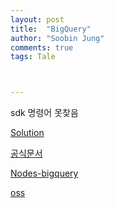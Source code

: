 ```yaml
---
layout: post
title:  "BigQuery"
author: "Soobin Jung"
comments: true
tags: Tale



---
```


sdk 명령어 못찾음



[Solution](https://gist.github.com/dwchiang/10849350)

[공식문서](https://cloud.google.com/bigquery/docs/quickstarts/quickstart-command-line)

[Nodes-bigquery](https://github.com/googleapis/nodejs-bigquery/blob/6438df629e9adb707338bd53959c7c10e0ae2936/samples/queryStackOverflow.js) 



[oss](https://www.oss.kr/)

